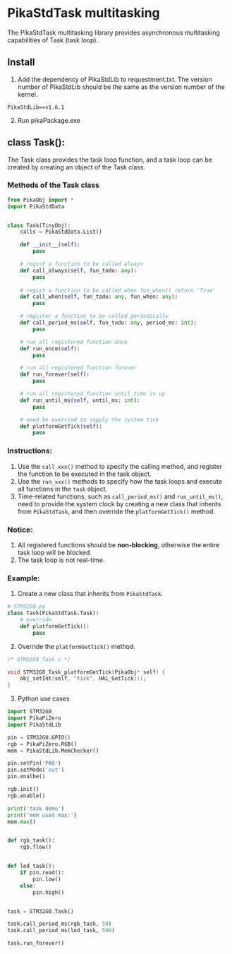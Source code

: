 # PikaStdTask multitasking

The PikaStdTask multitasking library provides asynchronous multitasking capabilities of Task (task loop).
## Install

1. Add the dependency of PikaStdLib to requestment.txt. The version number of PikaStdLib should be the same as the version number of the kernel.
````
PikaStdLib==v1.6.1
````

2. Run pikaPackage.exe

## class Task():
The Task class provides the task loop function, and a task loop can be created by creating an object of the Task class.
### Methods of the Task class
````python
from PikaObj import *
import PikaStdData


class Task(TinyObj):
    calls = PikaStdData.List()

    def __init__(self):
        pass

    # regist a function to be called always
    def call_always(self, fun_todo: any):
        pass
    
    # regist a function to be called when fun_when() return 'True'
    def call_when(self, fun_todo: any, fun_when: any):
        pass

    # register a function to be called periodically
    def call_period_ms(self, fun_todo: any, period_ms: int):
        pass

    # run all registered function once
    def run_once(self):
        pass

    # run all registered function forever
    def run_forever(self):
        pass

    # run all registered function until time is up
    def run_until_ms(self, until_ms: int):
        pass

    # need be overried to supply the system tick
    def platformGetTick(self):
        pass

````
### Instructions:

1. Use the `call_xxx()` method to specify the calling method, and register the function to be executed in the task object.
1. Use the `run_xxx()` methods to specify how the task loops and execute all functions in the `task` object.
1. Time-related functions, such as `call_period_ms()` and `run_until_ms()`, need to provide the system clock by creating a new class that inherits from `PikaStdTask`, and then override the `platformGetTick()` method.
### Notice:

1. All registered functions should be **non-blocking**, otherwise the entire task loop will be blocked.
1. The task loop is not real-time.
### Example:

1. Create a new class that inherits from `PikaStdTask`.
````python
# STM32G0.py
class Task(PikaStdTask.Task):
    # override
    def platformGetTick():
        pass
````

2. Override the `platformGetTick()` method.
````c
/* STM32G0_Task.c */

void STM32G0_Task_platformGetTick(PikaObj* self) {
    obj_setInt(self, "tick", HAL_GetTick());
}
````

3. Python use cases
````python
import STM32G0
import PikaPiZero
import PikaStdLib

pin = STM32G0.GPIO()
rgb = PikaPiZero.RGB()
mem = PikaStdLib.MemChecker()

pin.setPin('PA8')
pin.setMode('out')
pin.enalbe()

rgb.init()
rgb.enable()

print('task demo')
print('mem used max:')
mem.max()


def rgb_task():
    rgb.flow()


def led_task():
    if pin.read():
        pin.low()
    else:
        pin.high()


task = STM32G0.Task()

task.call_period_ms(rgb_task, 50)
task.call_period_ms(led_task, 500)

task.run_forever()

````